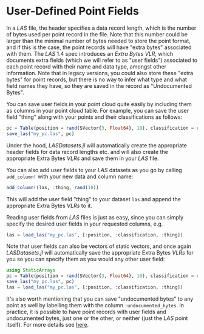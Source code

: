 # User-Defined Point Fields

In a *LAS* file, the header specifies a data record length, which is the number of bytes used per point record in the file. Note that this number could be larger than the minimal number of bytes needed to store the point format, and if this is the case, the point records will have "extra bytes" associated with them. The *LAS* 1.4 spec introduces an *Extra Bytes VLR*, which documents extra fields (which we will refer to as "user fields") associated to each point record with their name and data type, amongst other information. Note that in legacy versions, you could also store these "extra bytes" for point records, but there is no way to infer what type and what field names they have, so they are saved in the record as "Undocumented Bytes".

You can save user fields in your point cloud quite easily by including them as columns in your point cloud table. For example, you can save the user field "thing" along with your points and their classifications as follows:

```julia
pc = Table(position = rand(SVector{3, Float64}, 10), classification = rand(UIn8, 10), thing = rand(10))
save_las("my_pc.las", pc)
```

Under the hood, *LASDatasets.jl* will automatically create the appropriate header fields for data record lengths etc. and will also create the appropriate Extra Bytes *VLRs* and save them in your *LAS* file. 

You can also add user fields to your *LAS* datasets as you go by calling `add_column!` with your new data and column name:

```julia
add_column!(las, :thing, rand(10))
```

This will add the user field "thing" to your dataset `las` and append the appropriate Extra Bytes *VLRs* to it. 

Reading user fields from *LAS* files is just as easy, since you can simply specify the desired user fields in your requested columns, e.g.

```julia
las = load_las("my_pc.las", [:position, :classification, :thing])
```

Note that user fields can also be vectors of static vectors, and once again *LASDatasets.jl* will automatically save the appropriate Extra Bytes *VLRs* for you so you can specify them as you would any other user field:

```julia
using StaticArrays
pc = Table(position = rand(SVector{3, Float64}, 10), classification = rand(UIn8, 10), thing = rand(SVector{3, Float64}, 10))
save_las("my_pc.las", pc)
las = load_las("my_pc.las", [:position, :classification, :thing])
```

It's also worth mentioning that you can save "undocumented bytes" to any point as well by labelling them with the column `:undocumented_bytes`. In practice, it is possible to have point records with user fields and undocumented bytes, just one or the other, or neither (just the *LAS* point itself). For more details see [here](./internals.md#point-records).